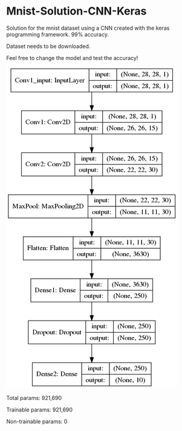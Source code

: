 # Mnist-Solution-CNN-Keras
Solution for the mnist dataset using a CNN created with the keras programming framework. 99% accuracy.

Dataset needs to be downloaded.

Feel free to change the model and test the accuracy!

![alt text](https://github.com/veera2508/Mnist-Solution-CNN-Keras/blob/master/images-in-readme/model_plot.png)

Total params: 921,690

Trainable params: 921,690

Non-trainable params: 0

